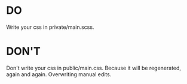 # DO

Write your css in private/main.scss.

# DON'T

Don't write your css in public/main.css. Because it will be regenerated, again and again. Overwriting manual edits.
